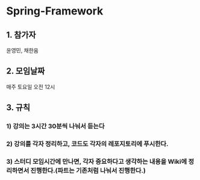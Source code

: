 # Spring-Framework

## 1. 참가자
윤영민, 채한움

## 2. 모임날짜
매주 토요일 오전 12시

## 3. 규칙

### 1) 강의는 3시간 30분씩 나눠서 듣는다

### 2) 강의를 각자 정리하고, 코드도 각자의 레포지토리에 푸시한다.

### 3) 스터디 모임시간에 만나면, 각자 중요하다고 생각하는 내용을 Wiki에 정리하면서 진행한다.(파트는 기존처럼 나눠서 진행한다.)
